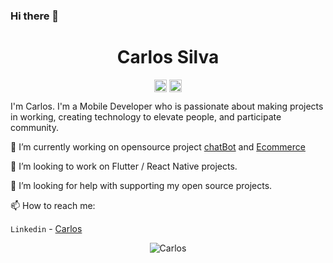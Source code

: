 ### Hi there 👋

<p align="center"> <h1 align="center"> Carlos Silva </h1> </p>
<p align="center">
<a href="https://github.com/CarlosTSIlva" target="_blank"><img align="center" src="https://cdn.jsdelivr.net/npm/simple-icons@3.0.1/icons/github.svg" alt="Carlos Silva" height="20" width="20" /></a>
<a href="https://www.linkedin.com/in/carlos-e-silva/" target="_blank"><img align="center" src="https://cdn.jsdelivr.net/npm/simple-icons@3.0.1/icons/linkedin.svg" alt="Carlos Silva" height="20" width="20" /></a>
</p>

I'm Carlos. I'm a Mobile Developer who is passionate about making projects in working, creating technology to elevate people, and participate community.

🔭 I’m currently working on opensource project [chatBot](https://github.com/CarlosTSIlva/chat) and [Ecommerce](https://github.com/CarlosTSIlva/ecommerce_app)

👯 I’m looking to work on Flutter / React Native projects.

🤔 I’m looking for help with supporting my open source projects.

📫 How to reach me:

`Linkedin` - [Carlos](https://www.linkedin.com/in/carlos-e-silva)

<p align="center">
	<img src=https://github-readme-stats.vercel.app/api?username=CarlosTSIlva&show_icons=true alt=Carlos />
</p>
